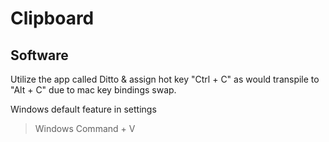 # Clipboard

## Software

Utilize the app called Ditto & assign hot key "Ctrl + C" as would transpile to "Alt + C" due to mac key bindings swap.

Windows default feature in settings

> Windows Command + V
